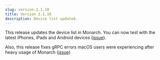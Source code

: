 ```yaml
---
slug: version-2.1.10
title: Version 2.1.10
description: Device list updated.
---
```


This release updates the device list in Monarch. You can now
test with the latest iPhones, iPads and Android devices 
([issue](https://github.com/Dropsource/monarch/issues/107)).

Also, this release fixes gRPC errors macOS users were experiencing
after heavy usage of Monarch ([issue](https://github.com/Dropsource/monarch/issues/106))
